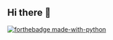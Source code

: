 ## Hi there 👋

<!--
**MxOLISI12/MxOLISI12** is a ✨ _special_ ✨ repository because its `README.md` (this file) appears on your GitHub profile.

Here are some ideas to get you started:

- 🔭 I’m currently working on ...
- 🌱 I’m currently learning ...
- 👯 I’m looking to collaborate on ...
- 🤔 I’m looking for help with ...
- 💬 Ask me about ...
- 📫 How to reach me: ...
- 😄 Pronouns: ...
- ⚡ Fun fact: ...
-->
 [![forthebadge made-with-python](http://ForTheBadge.com/images/badges/made-with-python.svg)](https://www.python.org/)
